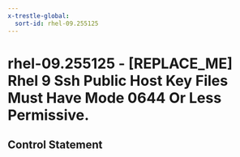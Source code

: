 ```yaml
---
x-trestle-global:
  sort-id: rhel-09.255125
---
```


# rhel-09.255125 - \[REPLACE_ME\] Rhel 9 Ssh Public Host Key Files Must Have Mode 0644 Or Less Permissive.

## Control Statement
